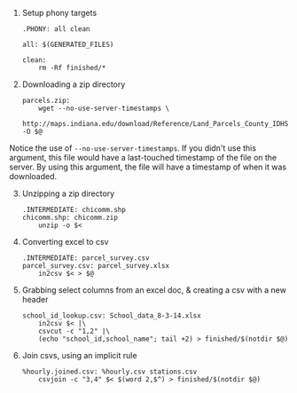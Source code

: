 1. Setup phony targets

    ```
    .PHONY: all clean 

    all: $(GENERATED_FILES) 

    clean: 
        rm -Rf finished/*
    ```

2. Downloading a zip directory

    ```
    parcels.zip: 
        wget --no-use-server-timestamps \ 
        http://maps.indiana.edu/download/Reference/Land_Parcels_County_IDHS.zip -O $@
    ```
Notice the use of `--no-use-server-timestamps`. If you didn't use this argument, this file would have a last-touched timestamp of the file on the server. By using this argument, the file will have a timestamp of when it was downloaded.


3. Unzipping a zip directory

    ```
    .INTERMEDIATE: chicomm.shp
    chicomm.shp: chicomm.zip 
        unzip -o $<
    ```

4. Converting excel to csv

    ```
    .INTERMEDIATE: parcel_survey.csv
    parcel_survey.csv: parcel_survey.xlsx 
        in2csv $< > $@
    ```

5. Grabbing select columns from an excel doc, & creating a csv with a new header

    ```
    school_id_lookup.csv: School_data_8-3-14.xlsx 
        in2csv $< |\ 
        csvcut -c "1,2" |\ 
        (echo "school_id,school_name"; tail +2) > finished/$(notdir $@)
    ```

6. Join csvs, using an implicit rule

    ```
    %hourly.joined.csv: %hourly.csv stations.csv 
        csvjoin -c "3,4" $< $(word 2,$^) > finished/$(notdir $@)
    ```
